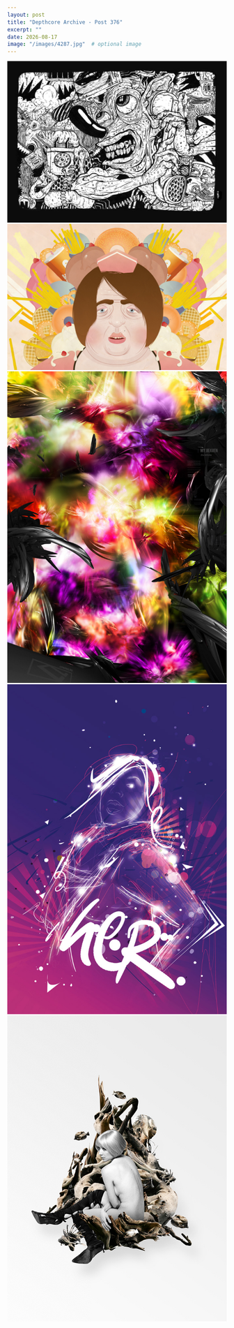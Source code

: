 ```yaml
---
layout: post
title: "Depthcore Archive - Post 376"
excerpt: ""
date: 2026-08-17
image: "/images/4287.jpg"  # optional image
---
```


<img src="/images/4287.jpg">
<img src="/images/4289.jpg" alt="4289.jpg"/>
<img src="/images/429.jpg" alt="429.jpg"/>
<img src="/images/4292.jpg" alt="4292.jpg"/>
<img src="/images/4296.jpg" alt="4296.jpg"/>
